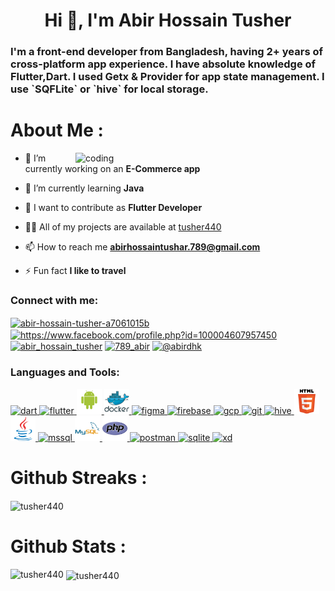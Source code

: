 <h1 align="center">Hi 👋, I'm Abir Hossain Tusher</h1>
<h3 align="left">I'm a front-end developer from Bangladesh, having 2+ years of cross-platform app experience. I have absolute knowledge of Flutter,Dart. I used Getx & Provider for app state management. I use `SQFLite` or `hive` for local storage.</h3>
<h1 align="left">About Me :</h1>

<img align="right" alt="coding" width="400" src="https://encrypted-tbn0.gstatic.com/images?q=tbn:ANd9GcQH7YnMi6xzMn02-79Rf2CW7k56Hq6jFOJ-IA&usqp=CAU">

- 🔭 I’m currently working on an **E-Commerce app**

- 🌱 I’m currently learning **Java**

- 👯 I want to contribute as **Flutter Developer**

- 👨‍💻 All of my projects are available at [tusher440](tusher440)

- 📫 How to reach me **abirhossaintushar.789@gmail.com**

- ⚡ Fun fact **I like to travel**

<h3 align="left">Connect with me:</h3>
<p align="left">
<a href="https://linkedin.com/in/abir-hossain-tusher-a7061015b" target="blank"><img align="center" src="https://raw.githubusercontent.com/rahuldkjain/github-profile-readme-generator/master/src/images/icons/Social/linked-in-alt.svg" alt="abir-hossain-tusher-a7061015b" height="30" width="40" /></a>
<a href="https://fb.com/https://www.facebook.com/profile.php?id=100004607957450" target="blank"><img align="center" src="https://raw.githubusercontent.com/rahuldkjain/github-profile-readme-generator/master/src/images/icons/Social/facebook.svg" alt="https://www.facebook.com/profile.php?id=100004607957450" height="30" width="40" /></a>
<a href="https://instagram.com/abir_hossain_tusher" target="blank"><img align="center" src="https://raw.githubusercontent.com/rahuldkjain/github-profile-readme-generator/master/src/images/icons/Social/instagram.svg" alt="abir_hossain_tusher" height="30" width="40" /></a>
<a href="https://twitter.com/789_abir" target="blank"><img align="center" src="https://raw.githubusercontent.com/rahuldkjain/github-profile-readme-generator/master/src/images/icons/Social/twitter.svg" alt="789_abir" height="30" width="40" /></a>
<a href="https://medium.com/@abirdhk" target="blank"><img align="center" src="https://raw.githubusercontent.com/rahuldkjain/github-profile-readme-generator/master/src/images/icons/Social/medium.svg" alt="@abirdhk" height="30" width="40" /></a>
</p>

<h3 align="left">Languages and Tools:</h3>
<p align="left"> <a href="https://dart.dev" target="_blank" rel="noreferrer"> <img src="https://www.vectorlogo.zone/logos/dartlang/dartlang-icon.svg" alt="dart" width="40" height="40"/> </a> <a href="https://flutter.dev" target="_blank" rel="noreferrer"> <img src="https://www.vectorlogo.zone/logos/flutterio/flutterio-icon.svg" alt="flutter" width="40" height="40"/> </a> <a href="https://developer.android.com" target="_blank" rel="noreferrer"> <img src="https://raw.githubusercontent.com/devicons/devicon/master/icons/android/android-original-wordmark.svg" alt="android" width="40" height="40"/> </a> <a href="https://www.docker.com/" target="_blank" rel="noreferrer"> <img src="https://raw.githubusercontent.com/devicons/devicon/master/icons/docker/docker-original-wordmark.svg" alt="docker" width="40" height="40"/> </a> <a href="https://www.figma.com/" target="_blank" rel="noreferrer"> <img src="https://www.vectorlogo.zone/logos/figma/figma-icon.svg" alt="figma" width="40" height="40"/> </a> <a href="https://firebase.google.com/" target="_blank" rel="noreferrer"> <img src="https://www.vectorlogo.zone/logos/firebase/firebase-icon.svg" alt="firebase" width="40" height="40"/> </a> <a href="https://cloud.google.com" target="_blank" rel="noreferrer"> <img src="https://www.vectorlogo.zone/logos/google_cloud/google_cloud-icon.svg" alt="gcp" width="40" height="40"/> </a> <a href="https://git-scm.com/" target="_blank" rel="noreferrer"> <img src="https://www.vectorlogo.zone/logos/git-scm/git-scm-icon.svg" alt="git" width="40" height="40"/> </a> <a href="https://hive.apache.org/" target="_blank" rel="noreferrer"> <img src="https://www.vectorlogo.zone/logos/apache_hive/apache_hive-icon.svg" alt="hive" width="40" height="40"/> </a> <a href="https://www.w3.org/html/" target="_blank" rel="noreferrer"> <img src="https://raw.githubusercontent.com/devicons/devicon/master/icons/html5/html5-original-wordmark.svg" alt="html5" width="40" height="40"/> </a> <a href="https://www.java.com" target="_blank" rel="noreferrer"> <img src="https://raw.githubusercontent.com/devicons/devicon/master/icons/java/java-original.svg" alt="java" width="40" height="40"/> </a> <a href="https://www.microsoft.com/en-us/sql-server" target="_blank" rel="noreferrer"> <img src="https://www.svgrepo.com/show/303229/microsoft-sql-server-logo.svg" alt="mssql" width="40" height="40"/> </a> <a href="https://www.mysql.com/" target="_blank" rel="noreferrer"> <img src="https://raw.githubusercontent.com/devicons/devicon/master/icons/mysql/mysql-original-wordmark.svg" alt="mysql" width="40" height="40"/> </a> <a href="https://www.php.net" target="_blank" rel="noreferrer"> <img src="https://raw.githubusercontent.com/devicons/devicon/master/icons/php/php-original.svg" alt="php" width="40" height="40"/> </a> <a href="https://postman.com" target="_blank" rel="noreferrer"> <img src="https://www.vectorlogo.zone/logos/getpostman/getpostman-icon.svg" alt="postman" width="40" height="40"/> </a> <a href="https://www.sqlite.org/" target="_blank" rel="noreferrer"> <img src="https://www.vectorlogo.zone/logos/sqlite/sqlite-icon.svg" alt="sqlite" width="40" height="40"/> </a> <a href="https://www.adobe.com/products/xd.html" target="_blank" rel="noreferrer"> <img src="https://cdn.worldvectorlogo.com/logos/adobe-xd.svg" alt="xd" width="40" height="40"/> </a> </p>

<h1 align="left">Github Streaks :</h1>

<p><img align="center" src="https://github-readme-streak-stats.herokuapp.com/?user=tusher440&" alt="tusher440" /></p>

<h1 align="left">Github Stats :</h1>

<p><img align="left" src="https://github-readme-stats.vercel.app/api/top-langs?username=tusher440&show_icons=true&locale=en&layout=compact" alt="tusher440" /></p>

<p>&nbsp;<img align="center" src="https://github-readme-stats.vercel.app/api?username=tusher440&show_icons=true&locale=en" alt="tusher440" /></p>


